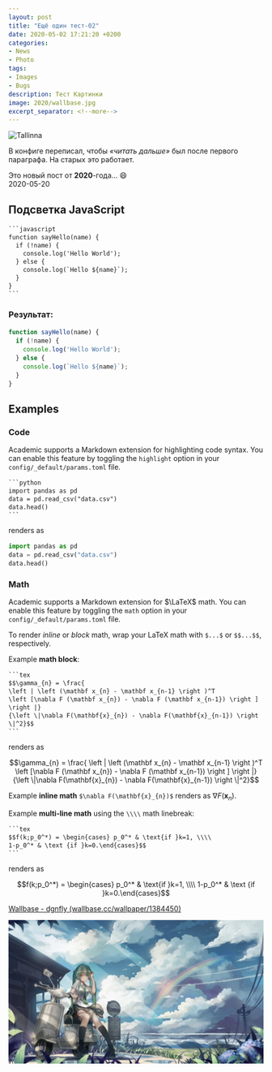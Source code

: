 ```yaml
---
layout: post  
title: "Ещё один тест-02"  
date: 2020-05-02 17:21:20 +0200
categories: 
- News
- Photo
tags: 
- Images
- Bugs
description: Тест Картинки
image: 2020/wallbase.jpg
excerpt_separator: <!--more-->
---
```

![Tallinna](https://tallinna.ru/assets/images/2020/wallbase.jpg)  

В конфиге переписал, чтобы *«читать дальше»* был после первого параграфа.
На старых это работает.  
<!--more-->

Это новый пост от **2020**-года... :smile:  
2020-05-20  

## Подсветка JavaScript  

    ```javascript
    function sayHello(name) {
      if (!name) {
        console.log('Hello World');
      } else {
        console.log(`Hello ${name}`);
      }
    }
    ```

### Результат:

```javascript
function sayHello(name) {
  if (!name) {
    console.log('Hello World');
  } else {
    console.log(`Hello ${name}`);
  }
}
```

## Examples

### Code

Academic supports a Markdown extension for highlighting code syntax. You can enable this feature by toggling the `highlight` option in your `config/_default/params.toml` file.

    ```python
    import pandas as pd
    data = pd.read_csv("data.csv")
    data.head()
    ```

renders as

```python
import pandas as pd
data = pd.read_csv("data.csv")
data.head()
```

### Math

Academic supports a Markdown extension for $\LaTeX$ math. You can enable this feature by toggling the `math` option in your `config/_default/params.toml` file.

To render *inline* or *block* math, wrap your LaTeX math with `$...$` or `$$...$$`, respectively.

Example **math block**:

    ```tex
    $$\gamma_{n} = \frac{ 
    \left | \left (\mathbf x_{n} - \mathbf x_{n-1} \right )^T 
    \left [\nabla F (\mathbf x_{n}) - \nabla F (\mathbf x_{n-1}) \right ] \right |}
    {\left \|\nabla F(\mathbf{x}_{n}) - \nabla F(\mathbf{x}_{n-1}) \right \|^2}$$
    ```

renders as

$$\gamma_{n} = \frac{ \left | \left (\mathbf x_{n} - \mathbf x_{n-1} \right )^T \left [\nabla F (\mathbf x_{n}) - \nabla F (\mathbf x_{n-1}) \right ] \right |}{\left \|\nabla F(\mathbf{x}_{n}) - \nabla F(\mathbf{x}_{n-1}) \right \|^2}$$

Example **inline math** `$\nabla F(\mathbf{x}_{n})$` renders as $\nabla F(\mathbf{x}_{n})$.

Example **multi-line math** using the `\\\\` math linebreak:

    ```tex
    $$f(k;p_0^*) = \begin{cases} p_0^* & \text{if }k=1, \\\\
    1-p_0^* & \text {if }k=0.\end{cases}$$
    ```

renders as

$$f(k;p_0^*) = \begin{cases} p_0^* & \text{if }k=1, \\\\
1-p_0^* & \text {if }k=0.\end{cases}$$


[Wallbase - dgnfly (wallbase.cc/wallpaper/1384450)](http://ww1.sinaimg.cn/large/81b78497jw1emfgts2pt4j21hc0u0k1c.jpg)

![Wallbase-2](/assets/images/2020/wallbase.jpg)
